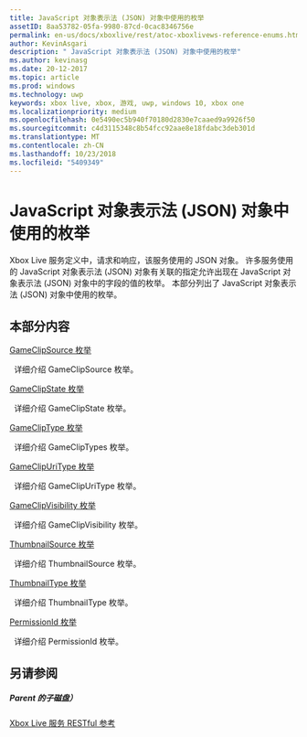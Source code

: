 ```yaml
---
title: JavaScript 对象表示法 (JSON) 对象中使用的枚举
assetID: 8aa53782-05fa-9980-87cd-0cac8346756e
permalink: en-us/docs/xboxlive/rest/atoc-xboxlivews-reference-enums.html
author: KevinAsgari
description: " JavaScript 对象表示法 (JSON) 对象中使用的枚举"
ms.author: kevinasg
ms.date: 20-12-2017
ms.topic: article
ms.prod: windows
ms.technology: uwp
keywords: xbox live, xbox, 游戏, uwp, windows 10, xbox one
ms.localizationpriority: medium
ms.openlocfilehash: 0e5490ec5b940f70180d2830e7caaed9a9926f50
ms.sourcegitcommit: c4d3115348c8b54fcc92aae8e18fdabc3deb301d
ms.translationtype: MT
ms.contentlocale: zh-CN
ms.lasthandoff: 10/23/2018
ms.locfileid: "5409349"
---
```

# <a name="enumerations-used-in-javascript-object-notation-json-objects"></a>JavaScript 对象表示法 (JSON) 对象中使用的枚举
 
Xbox Live 服务定义中，请求和响应，该服务使用的 JSON 对象。 许多服务使用的 JavaScript 对象表示法 (JSON) 对象有关联的指定允许出现在 JavaScript 对象表示法 (JSON) 对象中的字段的值的枚举。 本部分列出了 JavaScript 对象表示法 (JSON) 对象中使用的枚举。 
 
<a id="ID4EJB"></a>

 
## <a name="in-this-section"></a>本部分内容

[GameClipSource 枚举](gvr-enum-gameclipsource.md)

&nbsp;&nbsp;详细介绍 GameClipSource 枚举。 

[GameClipState 枚举](gvr-enum-gameclipstate.md)

&nbsp;&nbsp;详细介绍 GameClipState 枚举。 

[GameClipType 枚举](gvr-enum-gamecliptypes.md)

&nbsp;&nbsp;详细介绍 GameClipTypes 枚举。 

[GameClipUriType 枚举](gvr-enum-gameclipuritype.md)

&nbsp;&nbsp;详细介绍 GameClipUriType 枚举。 

[GameClipVisibility 枚举](gvr-enum-gameclipvisibility.md)

&nbsp;&nbsp;详细介绍 GameClipVisibility 枚举。 

[ThumbnailSource 枚举](gvr-enum-thumbnailsource.md)

&nbsp;&nbsp;详细介绍 ThumbnailSource 枚举。 

[ThumbnailType 枚举](gvr-enum-thumbnailtype.md)

&nbsp;&nbsp;详细介绍 ThumbnailType 枚举。 

[PermissionId 枚举](privacy-enum-permissionid.md)

&nbsp;&nbsp;详细介绍 PermissionId 枚举。 
 
<a id="ID4EGC"></a>

 
## <a name="see-also"></a>另请参阅
 
<a id="ID4EIC"></a>

 
##### <a name="parent"></a>Parent 的子磁盘） 

[Xbox Live 服务 RESTful 参考](../atoc-xboxlivews-reference.md)

   